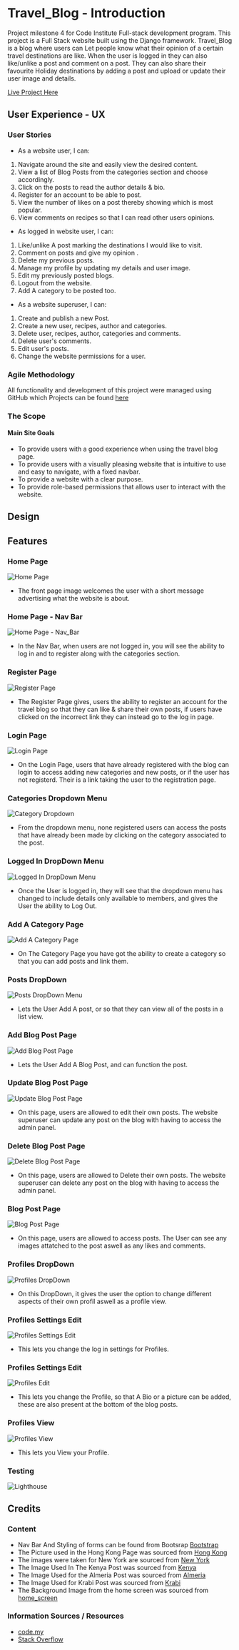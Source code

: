 # Travel_Blog - Introduction

Project milestone 4 for Code Institute Full-stack development program.
This project is a Full Stack website built using the Django framework. Travel_Blog is a blog where users can Let people know what their opinion of a certain travel destinations are like. When the user is logged in they can also 
like/unlike a post and comment on a post. They can also share their favourite Holiday destinations by adding a post 
and upload or update their user image and details.

[Live Project Here](https://travel-blog-1-ac4a8d6c6af6.herokuapp.com/)

## User Experience - UX

### User Stories

* As a website user, I can:

1. Navigate around the site and easily view the desired content.
2. View a list of Blog Posts from the categories section and choose accordingly.
3. Click on the posts to read the author details & bio.
4. Register for an account to be able to post.
5. View the number of likes on a post thereby showing which is most popular.
6. View comments on recipes so that I can read other users opinions.

* As logged in website user, I can:

1. Like/unlike A post marking the destinations I would like to visit.
2. Comment on posts and give my opinion .
3. Delete my previous posts.
4. Manage my profile by updating my details and user image.
5. Edit my previously posted blogs.
6. Logout from the website.
7. Add A category to be posted too.

* As a website superuser, I can:

1. Create and publish a new Post.
2. Create a new user, recipes, author and categories.
3. Delete user, recipes, author, categories and comments.
4. Delete user's comments.
5. Edit user's posts.
6. Change the website permissions for a user.

### Agile Methodology

All functionality and development of this project were managed using GitHub which Projects can be found
[here](https://github.com/PedroCristo/portfolio_project_4/issues)

### The Scope

#### Main Site Goals

* To provide users with a good experience when using the travel blog page.
* To provide users with a visually pleasing website that is intuitive to use and easy to navigate, with a fixed navbar.
* To provide a website with a clear purpose.
* To provide role-based permissions that allows user to interact with the website.

## Design

## Features

### Home Page

![Home Page](media/images/Read-me_pics/Front-Page.jpeg)

* The front page image welcomes the user with a short message advertising what the website is about.<br>

### Home Page - Nav Bar

![Home Page - Nav_Bar](media/images/Read-me_pics/Front-Page_Nav-Bar.jpeg)

* In the Nav Bar, when users are not logged in, you will see the ability to log in and to register along with the categories section.<br>

### Register Page

![Register Page](media/images/Read-me_pics/Register_page.jpeg)

* The Register Page gives, users the ability to register an account for the travel blog so that they can like & share their own posts, if users have clicked on the incorrect link they can instead go to the log in page.<br>

### Login Page

![Login Page](<media/images/Read-me_pics/Login Area.jpeg>)

* On the Login Page, users that have already registered with the blog can login to access adding new categories and new posts, or if the user has not registerd. Their is a link taking the user to the registration page.<br>

### Categories Dropdown Menu

![Category Dropdown](media/images/Read-me_pics/Categories-Dropdown.jpeg)

* From the dropdown menu, none registered users can access the posts that have already been made by clicking on the category associated to the post.<br>

### Logged In DropDown Menu

![Logged In DropDown Menu](<media/images/Read-me_pics/Logged In DropDown Menu.jpeg>)

* Once the User is logged in, they will see that the dropdown menu has changed to include details only available to members, and gives the User the ability to Log Out.<br>

### Add A Category Page

![Add A Category Page](<media/images/Read-me_pics/Add A Category Page.jpeg>)

* On The Category Page you have got the ability to create a category so that you can add posts and link them.<br>

### Posts DropDown

![Posts DropDown Menu](<media/images/Read-me_pics/DropDown Post.jpeg>)

* Lets the User Add A post, or so that they can view all of the posts in a list view.<br>

### Add Blog Post Page

![Add Blog Post Page](media/images/Read-me_pics/Add_Blog_Post_Page.jpeg)

* Lets the User Add A Blog Post, and can function the post.

### Update Blog Post Page

![Update Blog Post Page](media/images/Read-me_pics/Update_Page_View.jpeg)

* On this page, users are allowed to edit their own posts. The website superuser can update any post on the blog with having to access the admin panel.

### Delete Blog Post Page

![Delete Blog Post Page](media/images/Read-me_pics/Delete_Post_Page.jpeg)

* On this page, users are allowed to Delete their own posts. The website superuser can 
  delete any post on the blog with having to access the admin panel.

### Blog Post Page

![Blog Post Page](media/images/Read-me_pics/Post_View_Page.jpeg)

* On this page, users are allowed to access posts. The User can see any images attatched to the post aswell as any likes and comments.

### Profiles DropDown

![Profiles DropDown](<media/images/Read-me_pics/Profile Dropdown.jpeg>)

* On this DropDown, it gives the user the option to change different aspects of their own profil aswell as a profile view.

### Profiles Settings Edit

![Profiles Settings Edit](media/images/Read-me_pics/Settings_page.jpeg)

* This lets you change the log in settings for Profiles.

### Profiles Settings Edit

![Profiles Edit](media/images/Read-me_pics/Edit_Profile.jpeg)

* This lets you change the Profile, so that A Bio or a picture can be added, these are also present at the bottom of the blog posts.

### Profiles View

![Profiles View](media/images/Read-me_pics/User_Profile.jpeg)

* This lets you View your Profile.

### Testing

![Lighthouse](media/images/Read-me_pics/Lighthouse.jpeg)

## Credits

### Content

* Nav Bar And Styling of forms can be found from Bootsrap [Bootstrap]('https://getbootstrap.com/')
* The Picture used in the Hong Kong Page was sourced from [Hong Kong]('https://www.bing.com/images/search?view=detailV2&ccid=%2bBeTKEtd&id=662F9F90BCC23E4B6036931A144465EFC7C0BEB1&thid=OIP.-BeTKEtdXxdu6OePNqE6ngHaDK&mediaurl=https%3a%2f%2fth.bing.com%2fth%2fid%2fR.f81793284b5d5f176ee8e78f36a13a9e%3frik%3dsb7Ax%252b9lRBQakw%26riu%3dhttp%253a%252f%252fupload.wikimedia.org%252fwikipedia%252fcommons%252f1%252f18%252fHong_Kong_Night_Skyline.jpg%26ehk%3dYeHA8V9x%252bFivbEEkcYT0ddsRduo86nODrI0062%252bSE5c%253d%26risl%3d1%26pid%3dImgRaw%26r%3d0&exph=2000&expw=4670&q=hongkong&simid=608027645965578457&FORM=IRPRST&ck=C25E3628A1DECDB2E8281EA484BC182A&selectedIndex=1&itb=0')
* The images were taken for New York are sourced from [New York]('https://www.bing.com/images/search?view=detailV2&ccid=v3VfcNBy&id=2B479EF50976140ECF4D34DBC54E402E8C5C009E&thid=OIP.v3VfcNByfpqv4OTwpHqMDQHaM9&mediaurl=https%3a%2f%2fmostbeautifulpicture.com%2fwp-content%2fuploads%2f2016%2f09%2fEmpire-State-Building-New-York-1-585x1024.jpeg&cdnurl=https%3a%2f%2fth.bing.com%2fth%2fid%2fR.bf755f70d0727e9aafe0e4f0a47a8c0d%3frik%3dngBcjC5ATsXbNA%26pid%3dImgRaw%26r%3d0&exph=1024&expw=585&q=new+york&simid=607998659265510619&FORM=IRPRST&ck=FDB8F03018A42A58A0F3967403B44570&selectedIndex=3&itb=0g')
* The Image Used In The Kenya Post was sourced from [Kenya]('https://www.tripadvisor.co.uk/Attraction_Review-g294207-d25401985-Reviews-Tishmac_Safaris-Nairobi.html')
* The Image Used for the Almeria Post was sourced from [Almeria]('http://www.weeky.es/la-catedral-de-almeria-fortaleza/')
* The Image Used for Krabi Post was sourced from [Krabi]('https://blog.easyregistry.com.au/6-amazing-yet-affordable-honeymoon-destinations-for-australian-couples/')
* The Background Image from the home screen was sourced from [home_screen]('https://www.bing.com/images/search?view=detailV2&ccid=VEvTuMNY&id=7DC98F8E91A2DCBCB4D204D3B86A3598DD3B4A06&thid=OIP.VEvTuMNY6VnbjC9hXgmoVwHaEK&mediaurl=https%3a%2f%2fstylecaster.com%2fwp-content%2fuploads%2f2016%2f09%2ftravel.jpg%3fresize%3d282&cdnurl=https%3a%2f%2fth.bing.com%2fth%2fid%2fR.544bd3b8c358e959db8c2f615e09a857%3frik%3dBko73Zg1arjTBA%26pid%3dImgRaw%26r%3d0&exph=540&expw=960&q=travel&simid=608034105602871781&FORM=IRPRST&ck=C8BCF698BA178A27607ADC52FBAEED74&selectedIndex=9&itb=0')

### Information Sources / Resources

* [code.my](https://codemy.com/)
* [Stack Overflow](https://stackoverflow.com/)






